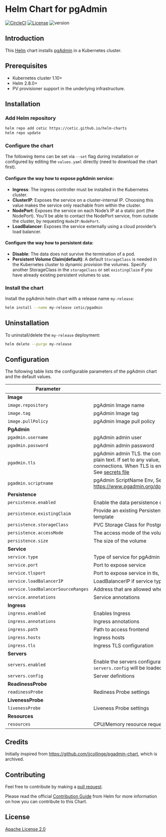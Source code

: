 # Helm Chart for pgAdmin

[![CircleCI](https://circleci.com/gh/cetic/helm-pgadmin.svg?style=svg)](https://circleci.com/gh/cetic/helm-pgadmin/tree/master) [![License](https://img.shields.io/badge/License-Apache%202.0-blue.svg)](https://opensource.org/licenses/Apache-2.0) ![version](https://img.shields.io/github/tag/cetic/helm-pgadmin.svg?label=release)

## Introduction

This [Helm](https://github.com/kubernetes/helm) chart installs [pgAdmin](https://github.com/postgres/pgadmin4) in a Kubernetes cluster.

## Prerequisites

- Kubernetes cluster 1.10+
- Helm 2.8.0+
- PV provisioner support in the underlying infrastructure.

## Installation

### Add Helm repository

```bash
helm repo add cetic https://cetic.github.io/helm-charts
helm repo update
```

### Configure the chart

The following items can be set via `--set` flag during installation or configured by editing the `values.yaml` directly (need to download the chart first).

#### Configure the way how to expose pgAdmin service:

- **Ingress**: The ingress controller must be installed in the Kubernetes cluster.
- **ClusterIP**: Exposes the service on a cluster-internal IP. Choosing this value makes the service only reachable from within the cluster.
- **NodePort**: Exposes the service on each Node’s IP at a static port (the NodePort). You’ll be able to contact the NodePort service, from outside the cluster, by requesting `NodeIP:NodePort`.
- **LoadBalancer**: Exposes the service externally using a cloud provider’s load balancer.

#### Configure the way how to persistent data:

- **Disable**: The data does not survive the termination of a pod.
- **Persistent Volume Claim(default)**: A default `StorageClass` is needed in the Kubernetes cluster to dynamic provision the volumes. Specify another StorageClass in the `storageClass` or set `existingClaim` if you have already existing persistent volumes to use.

### Install the chart

Install the pgAdmin helm chart with a release name `my-release`:

```bash
helm install --name my-release cetic/pgadmin
```

## Uninstallation

To uninstall/delete the `my-release` deployment:

```bash
helm delete --purge my-release
```

## Configuration

The following table lists the configurable parameters of the pgAdmin chart and the default values.

| Parameter                                                                   | Description                                                                                                        | Default                         |
| --------------------------------------------------------------------------- | -------------------------------------------------------------------------------------------------------------------| ------------------------------- |
| **Image**                                                                   |
| `image.repository`                                                          | pgAdmin Image name                                                                                                 | `dpage/pgadmin4`                |
| `image.tag`                                                                 | pgAdmin Image tag                                                                                                  | `4.11`                          |
| `image.pullPolicy`                                                          | pgAdmin Image pull policy                                                                                          | `IfNotPresent`                  |
| **PgAdmin**                                                                 |
| `pgadmin.username`                                                          | pgAdmin admin user                                                                                                 | `pgadmin4@pgadmin.org`          |
| `pgadmin.password`                                                          | pgAdmin admin password                                                                                             | `admin`                         |
| `pgadmin.tls`                                                               | pgAdmin admin TLS. the container will listen on port 80 for connections in plain text. If set to any value, the container will listen on port 443 for TLS connections. When TLS is enabled, a certificate and key must be provided. See [secrets file](/templates/secrets.yaml)| `false`                         |
| `pgadmin.scriptname`                                                        | pgAdmin ScriptName Env, See https://www.pgadmin.org/docs/pgadmin4/latest/container_deployment.html                 | `nil`                         |
| **Persistence**                                                             |
| `persistence.enabled`                                                       | Enable the data persistence or not                                                                                 | `true`                          |
| `persistence.existingClaim`                                                 | Provide an existing PersistentVolumeClaim, the value is evaluated as a template                                    | `nil`                           |
| `persistence.storageClass`                                                  | PVC Storage Class for PostgreSQL volume                                                                            | `nil`                           |
| `persistence.accessMode`                                                    | The access mode of the volume                                                                                      | `ReadWriteOnce`                 |
| `persistence.size`                                                          | The size of the volume                                                                                             | `4Gi`                           |
| **Service**                                                                 |
| `service.type`                                                              | Type of service for pgAdmin frontend                                                                               | `LoadBalancer`                  |
| `service.port`                                                              | Port to expose service                                                                                             | `80`                            |
| `service.tlsport`                                                           | Port to expose service in tls, `pgadmin.tls`must be enabled                                                        | `443`                           |
| `service.loadBalancerIP`                                                    | LoadBalancerIP if service type is `LoadBalancer`                                                                   | `nil`                           |
| `service.loadBalancerSourceRanges`                                          | Address that are allowed when svc is `LoadBalancer`                                                                | `[]`                            |
| `service.annotations`                                                       | Service annotations                                                                                                | `{}`                            |
| **Ingress**                                                                 |
| `ingress.enabled`                                                           | Enables Ingress                                                                                                    | `false`                         |
| `ingress.annotations`                                                       | Ingress annotations                                                                                                | `{}`                            |
| `ingress.path`                                                              | Path to access frontend                                                                                            | `/`                             |
| `ingress.hosts`                                                             | Ingress hosts                                                                                                      | `[]`                            |
| `ingress.tls`                                                               | Ingress TLS configuration                                                                                          | `[]`                            |
| **Servers**                                                                 |
| `servers.enabled`                                                           | Enable the servers configuration. If enabled, server definitions found in `servers.config` will be loaded at launch time.| `true`                    |
| `servers.config`                                                            | Server definitions                                                                                                 | `See the values.yaml`           |
| **ReadinessProbe**                                                          |
| `readinessProbe`                                                            | Rediness Probe settings                                                                                            | `nil`                           |
| **LivenessProbe**                                                           |
| `livenessProbe`                                                             | Liveness Probe settings                                                                                            | `nil`                           |
| **Resources**                                                               |
| `resources`                                                                 | CPU/Memory resource requests/limits                                                                                | `{}`                            |

## Credits

Initially inspired from https://github.com/jjcollinge/pgadmin-chart, which is archived.

## Contributing

Feel free to contribute by making a [pull request](https://github.com/cetic/helm-pgadmin/pull/new/master).

Please read the official [Contribution Guide](https://github.com/helm/charts/blob/master/CONTRIBUTING.md) from Helm for more information on how you can contribute to this Chart.

## License

[Apache License 2.0](/LICENSE.md)
